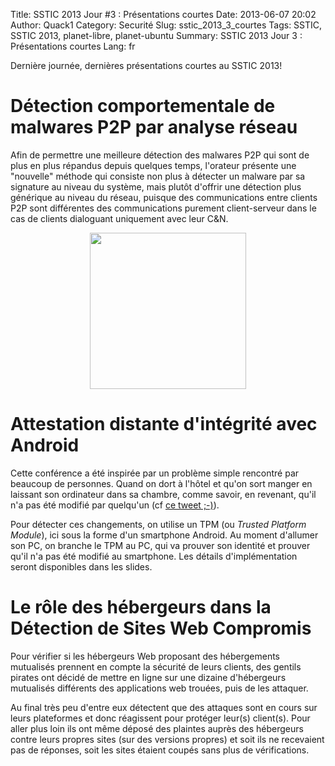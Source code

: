 Title: SSTIC 2013 Jour #3 : Présentations courtes
Date: 2013-06-07 20:02
Author: Quack1
Category: Securité
Slug: sstic_2013_3_courtes
Tags: SSTIC, SSTIC 2013, planet-libre, planet-ubuntu
Summary:  SSTIC 2013 Jour 3 : Présentations courtes
Lang: fr

Dernière journée, dernières présentations courtes au SSTIC 2013!

# Détection comportementale de malwares P2P par analyse réseau

Afin de permettre une meilleure détection des malwares P2P qui sont de plus en plus répandus depuis quelques temps, l'orateur présente une "nouvelle" méthode qui consiste non plus à détecter un malware par sa signature au niveau du système, mais plutôt d'offrir une détection plus générique au niveau du réseau, puisque des communications entre clients P2P sont différentes des communications purement client-serveur dans le cas de clients dialoguant uniquement avec leur C&N.

<div align=center><a href="static/upload/sstic_2013_3_malware_p2p.png"><img src="static/upload/sstic_2013_3_malware_p2p.png" align="center" width="250"/></a></div>

# Attestation distante d'intégrité avec Android

Cette conférence a été inspirée par un problème simple rencontré par beaucoup de personnes. Quand on dort à l'hôtel et qu'on sort manger en laissant son ordinateur dans sa chambre, comme savoir, en revenant, qu'il n'a pas été modifié par quelqu'un (cf [ce tweet ;-)](https://twitter.com/_Quack1/status/342990091679059968)).

Pour détecter ces changements, on utilise un TPM (ou _Trusted Platform Module_), ici sous la forme d'un smartphone Android. Au moment d'allumer son PC, on branche le TPM au PC, qui va prouver son identité et prouver qu'il n'a pas été modifié au smartphone. Les détails d'implémentation seront disponibles dans les slides.

# Le rôle des hébergeurs dans la Détection de Sites Web Compromis

Pour vérifier si les hébergeurs Web proposant des hébergements mutualisés prennent en compte la sécurité de leurs clients, des gentils pirates ont décidé de mettre en ligne sur une dizaine d'hébergeurs mutualisés différents des applications web trouées, puis de les attaquer.

Au final très peu d'entre eux détectent que des attaques sont en cours sur leurs plateformes et donc réagissent pour protéger leur(s) client(s). Pour aller plus loin ils ont même déposé des plaintes auprès des hébergeurs contre leurs propres sites (sur des versions propres) et soit ils ne recevaient pas de réponses, soit les sites étaient coupés sans plus de vérifications.